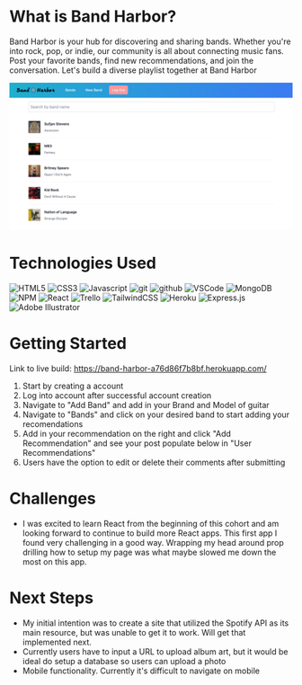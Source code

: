 # What is Band Harbor?
Band Harbor is your hub for discovering and sharing bands. Whether you're into rock, pop, or indie, our community is all about connecting music fans. Post your favorite bands, find new recommendations, and join the conversation. Let's build a diverse playlist together at Band Harbor

<img src="public/BandHarborScreenshot.png">


# Technologies Used
![HTML5](https://img.shields.io/badge/html5-%23E34F26.svg?style=for-the-badge&logo=html5&logoColor=white)
![CSS3](https://img.shields.io/badge/css3-%231572B6.svg?style=for-the-badge&logo=css3&logoColor=white)
![Javascript](https://img.shields.io/badge/JavaScript-F7DF1E?style=for-the-badge&logo=javascript&logoColor=black)
![git](https://img.shields.io/badge/GIT-E44C30?style=for-the-badge&logo=git&logoColor=white)
![github](https://img.shields.io/badge/GitHub-100000?style=for-the-badge&logo=github&logoColor=white)
![VSCode](https://img.shields.io/badge/Visual_Studio_Code-0078D4?style=for-the-badge&logo=visual%20studio%20code&logoColor=white)
![MongoDB](https://img.shields.io/badge/MongoDB-4EA94B?style=for-the-badge&logo=mongodb&logoColor=white)
![NPM](https://img.shields.io/badge/npm-CB3837?style=for-the-badge&logo=npm&logoColor=white)
![React](https://img.shields.io/badge/react-%2320232a.svg?style=for-the-badge&logo=react&logoColor=%2361DAFB)
![Trello](https://img.shields.io/badge/Trello-%23026AA7.svg?style=for-the-badge&logo=Trello&logoColor=white)
![TailwindCSS](https://img.shields.io/badge/tailwindcss-%2338B2AC.svg?style=for-the-badge&logo=tailwind-css&logoColor=white)
![Heroku](https://img.shields.io/badge/heroku-%23430098.svg?style=for-the-badge&logo=heroku&logoColor=white)
![Express.js](https://img.shields.io/badge/express.js-%23404d59.svg?style=for-the-badge&logo=express&logoColor=%2361DAFB)
![Adobe Illustrator](https://img.shields.io/badge/adobe%20illustrator-%23FF9A00.svg?style=for-the-badge&logo=adobe%20illustrator&logoColor=white)

# Getting Started
Link to live build: https://band-harbor-a76d86f7b8bf.herokuapp.com/

1. Start by creating a account
2. Log into account after successful account creation
3. Navigate to "Add Band" and add in your Brand and Model of guitar
4. Navigate to "Bands" and click on your desired band to start adding your recomendations
5. Add in your recommendation on the right and click "Add Recommendation" and see your post populate below in "User Recommendations"
6. Users have the option to edit or delete their comments after submitting

# Challenges
- I was excited to learn React from the beginning of this cohort and am looking forward to continue to build more React apps. This first app I found very challenging in a good way. Wrapping my head around prop drilling how to setup my page was what maybe slowed me down the most on this app. 

# Next Steps
- My initial intention was to create a site that utilized the Spotify API as its main resource, but was unable to get it to work. Will get that implemented next.
- Currently users have to input a URL to upload album art, but it would be ideal do setup a database so users can upload a photo
- Mobile functionality. Currently it's difficult to navigate on mobile


